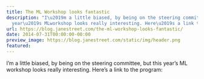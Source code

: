 ```yaml
---
title: The ML Workshop looks fantastic
description: "I\u2019m a little biased, by being on the steering committee, but this
  year\u2019s MLworkshop looks really interesting. Here\u2019s a link to the program:"
url: https://blog.janestreet.com/the-ml-workshop-looks-fantastic/
date: 2014-07-31T00:00:00-00:00
preview_image: https://blog.janestreet.com/static/img/header.png
featured:
---
```


<p>I’m a little biased, by being on the steering committee, but this year’s ML
workshop looks really interesting. Here’s a link to the program:</p>
